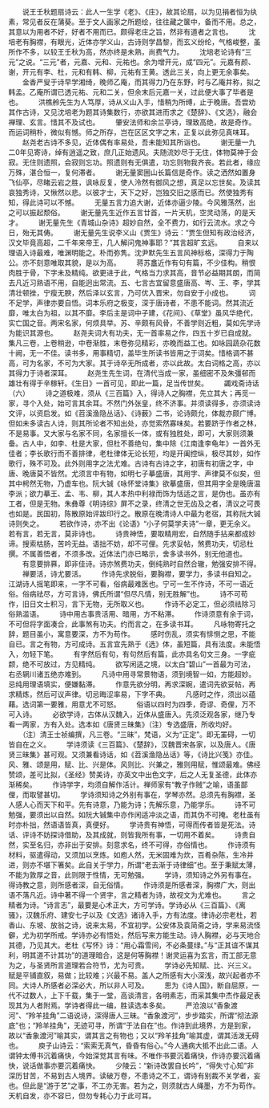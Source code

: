 <!-- { "loadSidebar": true } -->
　　说王壬秋题扇诗云：此人一生学《老》、《庄》，故其论扇，以为见捐者恒为纨素，常见者反在蒲葵。至于文人画家之所题绘，往往藏之箧中，备而不用。总之，其意以为用者不好，好者不用而已。颇得老庄之旨，然非有道者之言也。 
　　沈培老有胸襟，有眼光，近体亦学义山，古诗则学昌黎，而玄义纷纶，气格峻整，虽所作不多，以较王壬秋为高，然亦终是未熟，尚费气力。 
　　沈培老论诗有“三元”之说。“三元”者，元嘉、元和、元祐也。余为增开元，成“四元”。元嘉有颜、谢，开元有李、杜，元和有韩、柳，元祐有王黄。透此三关，向上更无余事矣。 
　　金香严叟于诗早学湘绮，晚师乙庵，而其得力乃在东野，时与乙庵并称，拟之韩孟。乙庵所谓已透元祐、元和二关，但余末后元嘉一关，过此便大事了毕者是也。 
　　洪樵舲先生为人笃厚，诗从义山入手，惜稍为所缚，止于晚唐。吾尝劝其作古诗，又见沈培老为题其诗集数行，亦欲其进而求之《楚辞》、《文选》，融会禅理、玄言。惜其不及试也。 
　　肇安法师和余兰亭诗，理致高绝，故是奇作。而运词稍朴，微似有憾。师之所存，岂在区区文字之末，正复以此弥见真味耳。 
　　赵尧老古诗不多见，近体偶有率易处，吾未能知其所诣也。 
　　谢无量一九二0年见寄诗，绰有逍遥之致，庶几正始遗风。夫随流妙尽于无住，体物莫神于会寂。无住则遗照，会寂则忘功。照遗则有无俱遣，功忘则物我齐丧。若此者，缘应万殊，湛合恒一，复何滞者。 
　　谢无量窦圌山长篇信是奇作。读之洒然如置身飞仙亭，尽睹云岩之胜，讽咏反复，使人泠然有御风之想，真足以忘世矣。及读其哀独秀诗，又愀然以悲。以彼才士，天下之好，岂独交旧之感而已。然使独秀有知，得此诗可以不憾。 
　　无量五言力追大谢，近体亦逼少陵。今风雅荡然，出之可以振起颓俗。 
　　谢无量先生近作五言廿首，一片天机，空灵动荡，的是天才。 
　　谢无量先生《青城山杂诗》超妙自然，全不费力，如行云流水。求之今日，殆无其俦。 
　　谢无量先生说李义山《贾生》诗云：“贾生但知有政治经济，汉文毕竟高超，二千年来帝王，几人解问鬼神事耶？”其言超旷玄远。 
　　自来以理语入诗最难，唯渊明能之。朴而弥隽。沈尹默先生五言风神标格，深得力于陶公。亦不刻意唯取其貌，是以为高。
　　蒋苏盫近作有句有篇，不少佳构。稍恨肉胜于骨，下字未及精纯。欲更进于此，气格当力求其高，音节必益期其朗，而简去凡近习熟语不用，自能迥出常流。五、七言古宜留意盛唐高、岑、王、李，学其清壮顿挫，宁瘦无腴，然后泽以玄言，乃可优入晋宋，勿自安于小成也。
　　词不足学，声律亦要自悟。词本乐府之极变，深于唐诗者，不患不能词。然其流近靡，唯太白为祖，以其不靡。李后主是词中子建，《花间》、《草堂》虽风华绝代，实亡国之音。两宋名家，何烦具举。苏、辛颇有风骨，不善学则近粗，莫如先学诗为能识其源也。
　　赵尧夫词大有功夫，无一首率易之作，四五十岁已自成就。集凡三卷，上卷稍逊，中卷渐胜，末卷弥见精彩，亦晚而益工也。如咏园蔬杂花数十阙，无一不佳。读书多，用事精切，盖毕生所读书皆用之于词矣。惜格调不甚高，可为名家，不可为大家。其于诗卒无所成者，亦以此故。太白词格之高，亦以其得力于诗者深耳。
　　赵尧生先生词，在清代当成一家，虽细密不及朱彊邨而雄壮有得于辛稼轩。《生日》一首可见，即此一篇，足当传世矣。
　　蠲戏斋诗话（六）
　　诗之道极难，须从《三百篇》入，得诗人之胸襟，先立其大；再觅一家，寻个入处，始可言其余耳。不然门外张皇，终不济事。并须读得多，亦须读诗文评，以资启发。如《苕溪渔隐丛话》、《诗薮》二书，论诗颇允，体裁亦颇广博。但如未多读古人诗，则其所论者不知出处，亦觉索然寡味矣。若要跻于作者之林，不是易事。又大家与名家不同，名家擅长一体，或有独胜处，即可，大家则须兼备。古人中，如李、杜是大家，但杜不善绝句，集中除《江南逢李龟年》一首外无佳者；李长歌行而不善排律，老杜律体无论长短，均是开阖控纵，极尽其妙，如作歌行，殊不可及。此外则用字之法尤难。古诗有古诗之字，初唐有初唐之字，中唐、晚唐莫不皆然。尤须言中有物，如明七子摹盛唐，其用字、声律莫不似矣，但其中枵然无物，乃虚车也。阮大铖《咏怀堂诗集》欲摹盛唐，但其用字全是晚唐温李派；欲力摹王、孟、韦、柳，其人本热中利禄而饰为恬适之言，是伪也。虽亦有工者，但是无物。朱彝尊《明诗综》屏不之录，终清之世无齿及之者，清议之可畏也如是。民国初，陈散原始评跋印行之。散原在晚清诗人中最为老宿，其称阮大铖诗则失之。 
　　若欲作诗，亦不出《论语》“小子何莫学夫诗”一章，更无余义。若有言，若无言，莫非诗也。 
　　诗贵神悟，要取精用宏，自然随手拈来都成妙谛。搜索枯肠，苦吟无益。语拙不妨，却不可俚。先求妥帖，煞费功夫，切忌杜撰。不属善悟者，不须多改。近体法门亦已略示，舍多读书外，别无他道也。 
　　有意要排奡，即非佳诗。诗亦煞费功夫，倒纯熟时自然合辙，勉强安排不得。 
　　禅要活，诗尤要活。 
　　作诗先求脱俗，要胸襟，要学力，多读书自知之。江湖诗人摇笔即来，一字不可看，俗病最难医也。宁可一生不作诗，不可一语近俗。俗病祛尽，方可言诗，佛氏所谓“但尽凡情，别无胜解”也。 
　　诗不可苟作，旧日文士积习，言下无物，无所取义也。 
　　作诗不必定工，但必须祛除习俗熟滥语。 
　　诗中用古事贵活用、暗用，方不粘滞。 
　　作诗须意有余于词，不可但将字面凑合，此事煞有功夫。约而言之，在多读书耳。 
　　凡咏物寄托之辞，题目虽小，寓意要深，方不为苟作。 
　　感时伤乱，须实有悱恻之思，不能自已。言之有物，方可成诗。五言宜先熟于《选》体，虽短篇，具有法度。未能悟入，勿轻下笔。 
　　有字然后有句，有句然后有篇，此亦具名句文三身。一字疵颣，绝不可放过，方见精纯。 
　　欲写闲适之境，以太白“碧山”一首最为可法，右丞辋川诸五绝亦难到。 
　　凡诗中用寻常景物语，须到境智一如，方能超妙。忌纯用理语填实，便嫌黏滞。 
　　作意先欲分明，再求深婉，遣词先欲妥帖，再求精炼，然后可议声律。切忌晦涩率易，下字不典。 
　　凡感时之作，须出以蕴藉。选词第一要雅，用意尤不可怒。 
　　俗语以四时为四季，奇谬、奇俚，万不可入诗。 
　　必欲学诗，古体从汉魏入，近体从盛唐入。先须泛观各家，继乃专看一两家，方有入处。选本如《唐贤三昧集》（注）专选盛唐，所收均好。 
　　（注）清王士祯编撰，凡三卷。“三昧”，梵语，义为“正定”。即无罣碍，一切皆自在之义。 
　　学诗须读《三百篇》、《楚辞》，汉魏晋宋各家，以及唐人。《唐贤三昧集》甚可观。又须兼看诗话，如《苕溪渔隐丛话》等，《诗比兴笺》亦佳。风、雅、颂是用，赋、比、兴是体。风则比、兴兼之，雅则用赋，惟颂最难。佛经赞颂，差可比拟，《圣经》赞美诗，亦英文中出色文字，后之人无复圣德，此体亦渐稀矣。 
　　作诗学字，均须自解作活计。禅师家有“教子作贼”之喻，语虽鄙俚，而取譬甚切。 
　　学诗须知诗之外别有事在，学琴亦然。总须先有胸襟，圣人感人心而天下和平。先有诗意，乃能为诗；先解乐意，乃能学乐。 
　　诗不可勉强，要须出以自然。如阮大铖集中亦作闲适冲淡之语，而其伪不可掩。老杜虽有时亦朴拙，然语语皆真，真便好。 
　　学诗贵有神悟，可得而传者皆是死法。诗话、评诗不妨探诗借助，及其成就，则皆我所有事，一切用不着矣。 
　　诗贵自然，实至名归，亦非出于安排。刻意求名，终不可得，亦俗情也。 
　　作诗须有材料，驱遣得动，又须加以烹炼。如庖人然，无米固难为炊，百肴杂陈，生冷并进，则亦不堪下箸矣。此自关于学力，所谓“老去渐于诗律细”也。至于秉赋太薄，不能为敦厚之音，此则限于性情，无可勉强。 
　　学诗，须知诗之外另有事在。得诗教之意，则所感者深，自无俗情。 
　　作诗须是所感者深，胸襟广大，则出语不落凡近。诗中著不得一个贤字，言之精者为诗，故视文为尤难也。 
　　言之精者为诗。“诗言志”，最要是心术正大，方可学诗。学诗必从《三百篇》、《离骚》，汉魏乐府、建安七子以及《文选》诸诗入手，方有法度。律诗必宗老杜，若香山、东坡、放翁之诗，说来太易，不宜初学。公安体及袁简斋之诗，学来易流怪僻，尤为初学所戒。学诗亦必有悟处，然后写来方能生动。诗人胸襟，必与天地合其德，乃见其大。老杜《写怀》诗：“用心霜雪间，不必条蔓绿。”与“正其谊不谋其利，明其道不计其功”的道理暗合，这是何等胸襟！谢灵运喜为玄言，而工部无意为之，与圣贤所言道理若合符节，尤为可贵。 
　　学诗必先知赋、比、兴三义。赋是平铺直叙，易做；比较难；兴最不易。盖人之所感有大小深浅，故兴起者亦不同。大诗人所感者必深必大，所以非人可及。 
　　思为《诗人国》，断自屈原，一代不过数人，上下千载，集于一堂，高谈清言，各明素志，而采其集中杰作最足表现其为人者附焉。学诗者得此一编，胜读选本多矣。 
　　严沧浪以“香象渡河”、“羚羊挂角”二语说诗，深得唐人三昧。“香象渡河”，步步踏实，所谓“彻法源底”也；“羚羊挂角”，无迹可寻，所谓“于法自在”也。作诗到此境界，方是到家，故以“香象渡河”喻其实，谓其言之有物也；又以“羚羊挂角”喻其虚，谓其活泼无碍也。 
　　庾子山诗云：“索索无真气，昏昏有俗心。”今人通病大抵不出此二语。人谓钟太傅书沉着痛快，今始深觉其言有味。不唯作书要沉着痛快，作诗亦要沉着痛快，说话做事亦要沉着痛快。 
　　少陵云：“新诗改罢自长吟”，“得失寸心知”非深历甘苦，不易到古人境界。读破万卷，不患诗之不工，谓诗有别裁不关学者，妄也。但此是“游于艺”之事，不工亦无害。若为之，则须就古人绳墨，方不为苟作。天机自发，亦不容已，但勿专耗心力于此可耳。 
